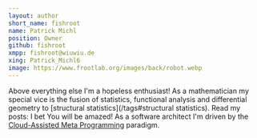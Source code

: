 ```yaml
---
layout: author
short_name: fishroot
name: Patrick Michl
position: Owner
github: fishroot
xmpp: fishroot@wiuwiu.de
xing: Patrick_Michl6
image: https://www.frootlab.org/images/back/robot.webp
---
```


Above everything else I'm a hopeless enthusiast! As a mathematician my special
vice is the fusion of statistics, functional analysis and differential geometry
to [structural statistics](/tags#structural statistics). Read my posts: I bet
You will be amazed! As a software architect I'm driven by the [Cloud-Assisted
Meta Programming](/tags#CAMP) paradigm.
